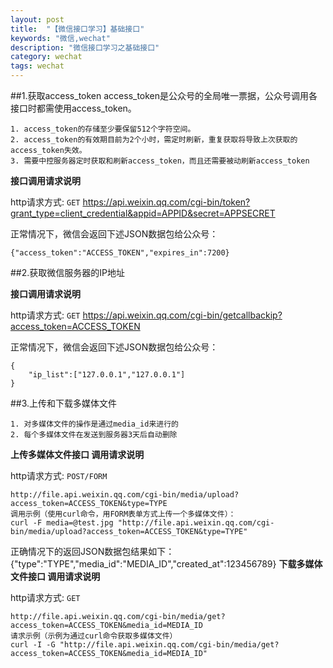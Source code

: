 ```yaml
---
layout: post
title:  "【微信接口学习】基础接口"
keywords: "微信,wechat"
description: "微信接口学习之基础接口"
category: wechat
tags: wechat
---
```

##1.获取access_token
access_token是公众号的全局唯一票据，公众号调用各接口时都需使用access_token。

	1. access_token的存储至少要保留512个字符空间。
	2. access_token的有效期目前为2个小时，需定时刷新，重复获取将导致上次获取的access_token失效。
	3. 需要中控服务器定时获取和刷新access_token，而且还需要被动刷新access_token

**接口调用请求说明**

http请求方式: `GET`
	https://api.weixin.qq.com/cgi-bin/token?grant_type=client_credential&appid=APPID&secret=APPSECRET

正常情况下，微信会返回下述JSON数据包给公众号：

	{"access_token":"ACCESS_TOKEN","expires_in":7200}

##2.获取微信服务器的IP地址

**接口调用请求说明**

http请求方式: `GET`
	https://api.weixin.qq.com/cgi-bin/getcallbackip?access_token=ACCESS_TOKEN

正常情况下，微信会返回下述JSON数据包给公众号：

	{
		"ip_list":["127.0.0.1","127.0.0.1"]
	}

##3.上传和下载多媒体文件

	1. 对多媒体文件的操作是通过media_id来进行的
	2. 每个多媒体文件在发送到服务器3天后自动删除

**上传多媒体文件接口
 调用请求说明**

http请求方式: `POST/FORM`

	http://file.api.weixin.qq.com/cgi-bin/media/upload?access_token=ACCESS_TOKEN&type=TYPE
	调用示例（使用curl命令，用FORM表单方式上传一个多媒体文件）：
	curl -F media=@test.jpg "http://file.api.weixin.qq.com/cgi-bin/media/upload?access_token=ACCESS_TOKEN&type=TYPE"

正确情况下的返回JSON数据包结果如下：
	{"type":"TYPE","media_id":"MEDIA_ID","created_at":123456789}
**下载多媒体文件接口
调用请求说明**

http请求方式: `GET`

	http://file.api.weixin.qq.com/cgi-bin/media/get?access_token=ACCESS_TOKEN&media_id=MEDIA_ID
	请求示例（示例为通过curl命令获取多媒体文件）
	curl -I -G "http://file.api.weixin.qq.com/cgi-bin/media/get?access_token=ACCESS_TOKEN&media_id=MEDIA_ID"
